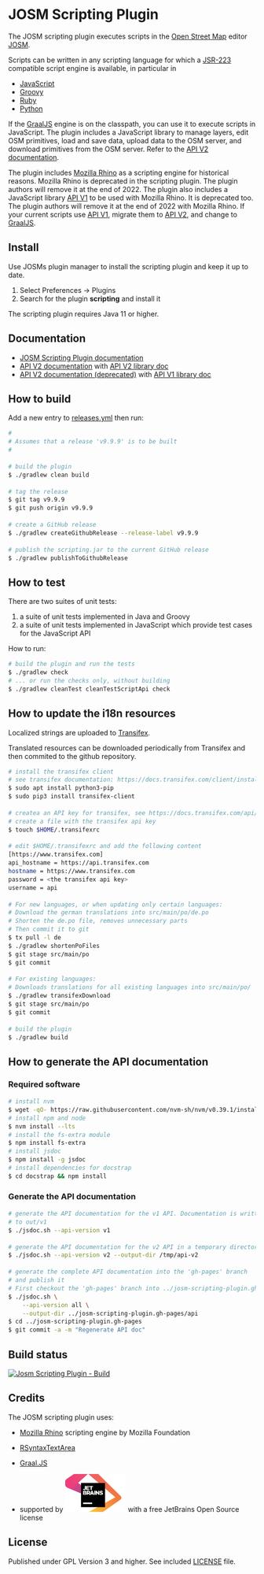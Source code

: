# JOSM Scripting Plugin

The JOSM scripting plugin executes scripts in the [Open Street Map][osm] editor [JOSM][josm].

Scripts can be written in any scripting language for which a [JSR-223][jsr223] compatible script engine is available, in  particular in
* [JavaScript][javascript]
* [Groovy][groovy]
* [Ruby][ruby]
* [Python][python]

If the [GraalJS][graal-js] engine is on the classpath, you can use it to execute scripts in JavaScript. The plugin includes a JavaScript library to manage layers, edit OSM primitives, load and save data, upload data to the OSM server, and download primitives from the OSM server. Refer to the [API V2 documentation][api-v2].

The plugin includes [Mozilla Rhino][rhino] as a scripting engine for historical reasons. Mozilla Rhino is deprecated in the scripting plugin. The plugin authors will remove it at the end of 2022. The plugin also includes a JavaScript library [API V1][api-v1] to be used with Mozilla Rhino. It is deprecated too. The plugin authors will remove it at the end of 2022 with Mozilla Rhino. If your current scripts use [API V1][api-v1], migrate them to [API V2][api-v2], and change to [GraalJS][doc-graaljs].

## Install
Use JOSMs plugin manager to install the scripting plugin and keep it up to date.

1. Select Preferences -> Plugins
2. Search for the plugin **scripting** and install it

The scripting plugin requires Java 11 or higher.

## Documentation

* [JOSM Scripting Plugin documentation][doc-home]
* [API V2 documentation][api-v2] with [API V2 library doc][libdoc-api-v2]
* [API V2 documentation (deprecated)][api-v1] with [API V1 library doc][libdoc-api-v1]


## How to build

Add a new entry to [releases.yml](releases.yml) then run:

```bash
#
# Assumes that a release 'v9.9.9' is to be built
#

# build the plugin
$ ./gradlew clean build

# tag the release
$ git tag v9.9.9
$ git push origin v9.9.9

# create a GitHub release
$ ./gradlew createGithubRelease --release-label v9.9.9

# publish the scripting.jar to the current GitHub release
$ ./gradlew publishToGithubRelease
```

## How to test

There are two suites of unit tests:
1. a suite of unit tests implemented in Java and Groovy
2. a suite of unit tests implemented in JavaScript which provide test cases for the JavaScript API

How to run:
```bash
# build the plugin and run the tests
$ ./gradlew check
# ... or run the checks only, without building
$ ./gradlew cleanTest cleanTestScriptApi check
```

## How to update the i18n resources
Localized strings are uploaded to [Transifex][transifex].

Translated resources can be downloaded periodically from Transifex and then commited to the github repository.

```bash
# install the transifex client
# see transifex documentation: https://docs.transifex.com/client/installing-the-client
$ sudo apt install python3-pip
$ sudo pip3 install transifex-client

# createa an API key for transifex, see https://docs.transifex.com/api/introduction
# create a file with the transifex api key
$ touch $HOME/.transifexrc

# edit $HOME/.transifexrc and add the following content
[https://www.transifex.com]
api_hostname = https://api.transifex.com
hostname = https://www.transifex.com
password = <the transifex api key>
username = api

# For new languages, or when updating only certain languages:
# Download the german translations into src/main/po/de.po
# Shorten the de.po file, removes unnecessary parts
# Then commit it to git
$ tx pull -l de
$ ./gradlew shortenPoFiles
$ git stage src/main/po
$ git commit

# For existing languages:
# Downloads translations for all existing languages into src/main/po/
$ ./gradlew transifexDownload
$ git stage src/main/po
$ git commit

# build the plugin
$ ./gradlew build
```

## How to generate the API documentation

### Required software
```bash
# install nvm
$ wget -qO- https://raw.githubusercontent.com/nvm-sh/nvm/v0.39.1/install.sh | bash
# install npm and node
$ nvm install --lts
# install the fs-extra module
$ npm install fs-extra
# install jsdoc
$ npm install -g jsdoc
# install dependencies for docstrap
$ cd docstrap && npm install
```

### Generate the API documentation
```bash
# generate the API documentation for the v1 API. Documentation is written
# to out/v1
$ ./jsdoc.sh --api-version v1

# generate the API documentation for the v2 API in a temporary directory
$ ./jsdoc.sh --api-version v2 --output-dir /tmp/api-v2

# generate the complete API documentation into the 'gh-pages' branch
# and publish it
# First checkout the 'gh-pages' branch into ../josm-scripting-plugin.gh-pages
$ ./jsdoc.sh \
    --api-version all \
    --output-dir ../josm-scripting-plugin.gh-pages/api
$ cd ../josm-scripting-plugin.gh-pages
$ git commit -a -m "Regenerate API doc"
```

## Build status
[![Josm Scripting Plugin - Build][build-batch]][build-status]

## Credits
The JOSM scripting plugin uses:

* [Mozilla Rhino][rhino] scripting engine by Mozilla Foundation
* [RSyntaxTextArea][rsyntaxtextarea]
* [Graal.JS][graal-js]

* supported by [![JetBrains logo](jetbrains.png)](https://www.jetbrains.com/?from=JOSM%20Scripting%20Plugin) with a free JetBrains Open Source license


## License
Published under GPL Version 3 and higher. See included [LICENSE](LICENSE) file.


[transifex]:https://www.transifex.com
[osm]:http://www.openstreetmap.org
[josm]:http://josm.openstreetmap.de/
[jsr223]:http://www.jcp.org/aboutJava/communityprocess/pr/jsr223/
[javascript]:http://en.wikipedia.org/wiki/JavaScript
[groovy]:http://groovy.codehaus.org/
[ruby]:http://www.ruby-lang.org/en/
[python]:http://www.python.org/
[rhino]:http://www.mozilla.org/rhino/
[script-examples]:https://github.com/Gubaer/josm-scripting-plugin/tree/master/src/main/resources/scripts
[graal-js]:https://github.com/oracle/graaljs
[api-v2]:http://gubaer.github.io/josm-scripting-plugin/docs/v2/v2.html
[libdoc-api-v2]:http://gubaer.github.io/josm-scripting-plugin/api/v2/module-josm.html
[api-v1]:http://gubaer.github.io/josm-scripting-plugin/docs/v1/v1.html
[libdoc-api-v1]:http://gubaer.github.io/josm-scripting-plugin/api/v1/module-josm.html
[doc-graaljs]:http://gubaer.github.io/josm-scripting-plugin/docs/graaljs.html
[jsyntaxarea]:https://bobbylight.github.io/RSyntaxTextArea/
[rsyntaxtextarea]:https://bobbylight.github.io/RSyntaxTextArea/
[doc-home]:http://gubaer.github.io/josm-scripting-plugin/
[build-batch]:https://github.com/Gubaer/josm-scripting-plugin/actions/workflows/gradle.yml/badge.svg
[build-status]:https://github.com/Gubaer/josm-scripting-plugin/actions/workflows/gradle.yml